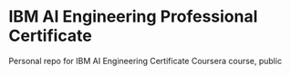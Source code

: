 # IBM AI Engineering Professional Certificate
Personal repo for IBM AI Engineering Certificate Coursera course, public
